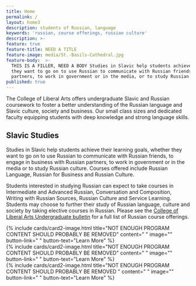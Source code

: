 ```yaml
---
title: Home
permalink: /
layout: home3
description: students of Russian, language
keywords: 'russian, course offerings, russian culture'
description: >-
feature: true
feature-title: NEED A TITLE 
feature-image: media/St.-Basils-Cathedral.jpg
feature-body:  >-
  THIS IS A FILLER, NEED A BODY Studies in Slavic help students achieve their learning goals, whether
  they want to go on to use Russian to communicate with Russian friends, to engage in business with Russian 
  partners, to work in government or in the media, or to study Russian culture.    
published: true
---
```

The College of Liberal Arts offers undergraduate Slavic and Russian coursework to foster a better understanding of the Russian language and Slavic culture, society and business. Our small class sizes and dedicated faculty equipping students with deep knowledge and strong language skills.

## Slavic Studies
Studies in Slavic help students achieve their learning goals, whether they want to go on to use Russian to communicate with Russian friends, to engage in business with Russian partners, to work in government or in the media or to study Russian culture. Courses offered include Russian Language, Russian for Business and Russian Culture.

Students interested in studying Russian can expect to take courses in Intermediate and Advanced Russian, Conversation and Composition, Writing with Russian Sources, Russian Culture and Service Learning. Students may choose to further their study of Russian language, culture and society by taking elective courses in Russian. Please see the  [College of Liberal Arts Undergraduate bulletin](http://bulletin.temple.edu/undergraduate/courses/rus/) for a full list of Russian course offerings.

<div class="row row-wide">
  <div class="col m12 l4">{% include cards/card2-image.html 
    title="NOT ENOUGH PROGRAM CONTENT SHOULD PROBABLY BE REMOVED" 
    content=" " 
    image="" 
    button-link=" " 
    button-text="Learn More" %}
  </div>
  <div class="row row-wide">
    <div class="col m12 l4">{% include cards/card2-image.html 
      title="NOT ENOUGH PROGRAM CONTENT SHOULD PROBABLY BE REMOVED" 
      content=" " 
      image="" 
      button-link=" " 
      button-text="Learn More" %}
    </div>
    <div class="row row-wide">
      <div class="col m12 l4">{% include cards/card2-image.html 
        title="NOT ENOUGH PROGRAM CONTENT SHOULD PROBABLY BE REMOVED " 
        content=" " 
        image="" 
        button-link=" " 
        button-text="Learn More" %}
      </div>
</div>
